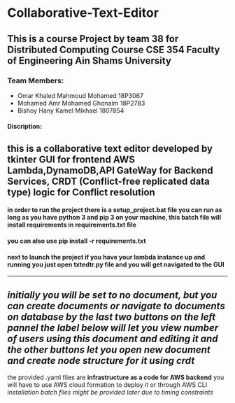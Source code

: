 # Collaborative-Text-Editor
## This is a course Project by team 38 for Distributed Computing Course CSE 354 Faculty of Engineering Ain Shams University
### Team Members:
* Omar Khaled Mahmoud Mohamed	18P3067
* Mohamed Amr Mohamed Ghonaim	18P2783
* Bishoy Hany Kamel Mikhael	1807854
#### Discription:
this is a collaborative text editor developed by tkinter GUI for frontend  AWS Lambda,DynamoDB,API GateWay for Backend Services, CRDT (Conflict-free replicated data type)
logic for Conflict resolution 
---------------------------------------
#### in order to run the project there is a setup_project.bat file you can run as long as you have python 3 and pip 3 on your machine, this batch file will install requirements in requirements.txt file
#### you can also use pip install -r requirements.txt
#### next to launch the project if you have your lambda instance up and running you just open txtedtr.py file and you will get navigated to the GUI
---------------------------------------
*initially you will be set to no document, but you can create documents or navigate to documents on database by the last two buttons on the left pannel*
*the label below will let you view number of users using this document and editing it and the other buttons let you open new document and create node structure for it using crdt*
---------------------------------------
the provided .yaml files are **infrastructure as a code for AWS backend** you will have to use AWS cloud formation to deploy it or through AWS CLI
*installation batch files might be provided later due to timing constraints*
